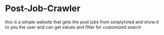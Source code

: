 # Post-Job-Crawler
this is a simple website that gets the post jobs from simplyhired and show it to you the user and can get values and filter for customized search
